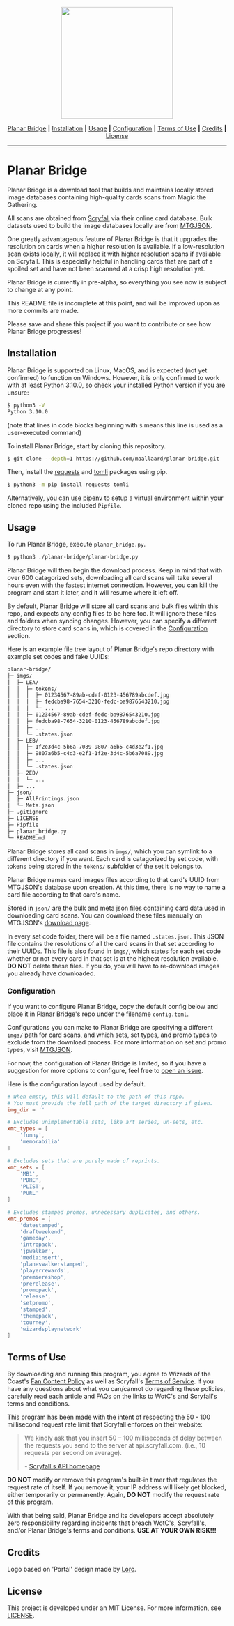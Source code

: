 <p align="center">
  <img
    width=256px
    src="https://user-images.githubusercontent.com/64651989/159095590-39a9c3ce-4a44-46b1-a597-515a3b282015.png"
  />
</p>

<p align="center">
  <a href="#planar-bridge">Planar Bridge</a>
  <b>|</b>
  <a href="#installation">Installation</a>
  <b>|</b>
  <a href="#usage">Usage</a>
  <b>|</b>
  <a href="#configuration">Configuration</a>
  <b>|</b>
  <a href="#terms-of-use">Terms of Use</a>
  <b>|</b>
  <a href="#credits">Credits</a>
  <b>|</b>
  <a href="#license">License</a>
</p>

---

# Planar Bridge

Planar Bridge is a download tool that builds and maintains locally stored
image databases containing high-quality cards scans from Magic the Gathering.

All scans are obtained from [Scryfall](https://scryfall.com/) via their online
card database. Bulk datasets used to build the image databases locally are
from [MTGJSON](https://mtgjson.com/).

One greatly advantageous feature of Planar Bridge is that it upgrades the
resolution on cards when a higher resolution is available. If a low-resolution
scan exists locally, it will replace it with higher resolution scans if
available on Scryfall. This is especially helpful in handling cards that are
part of a spoiled set and have not been scanned at a crisp high resolution yet.

Planar Bridge is currently in pre-alpha, so everything you see now is subject
to change at any point.

This README file is incomplete at this point, and will be improved upon as more
commits are made.

Please save and share this project if you want to contribute or see how Planar
Bridge progresses!

## Installation

Planar Bridge is supported on Linux, MacOS, and is expected (not yet confirmed)
to function on Windows. However, it is only confirmed to work with at least
Python 3.10.0, so check your installed Python version if you are unsure:

```sh
$ python3 -V
Python 3.10.0
```

(note that lines in code blocks beginning with `$` means this line is used as
a user-executed command)

To install Planar Bridge, start by cloning this repository.

```sh
$ git clone --depth=1 https://github.com/maallaard/planar-bridge.git
```

Then, install the [requests](https://pypi.org/project/requests/) and
[tomli](https://pypi.org/project/tomli/) packages using pip.

```sh
$ python3 -m pip install requests tomli
```

Alternatively, you can use [pipenv](https://github.com/pypa/pipenv/) to setup a
virtual environment within your cloned repo using the included `Pipfile`.

## Usage

To run Planar Bridge, execute `planar_bridge.py`.

```sh
$ python3 ./planar-bridge/planar-bridge.py
```

Planar Bridge will then begin the download process. Keep in mind that with over
600 catagorized sets, downloading all card scans will take several hours even
with the fastest internet connection. However, you can kill the program and
start it later, and it will resume where it left off.

By default, Planar Bridge will store all card scans and bulk files within this
repo, and expects any config files to be here too. It will ignore these files
and folders when syncing changes. However, you can specify a different
directory to store card scans in, which is covered in the
[Configuration](#configuration) section.

Here is an example file tree layout of Planar Bridge's repo directory with
example set codes and fake UUIDs:

```txt
planar-bridge/
├─ imgs/
│  ├─ LEA/
│  │  ├─ tokens/
│  │  │  ├─ 01234567-89ab-cdef-0123-456789abcdef.jpg
│  │  │  ├─ fedcba98-7654-3210-fedc-ba9876543210.jpg
│  │  │  └─ ...
│  │  ├─ 01234567-89ab-cdef-fedc-ba9876543210.jpg
│  │  ├─ fedcba98-7654-3210-0123-456789abcdef.jpg
│  │  ├─ ...
│  │  └─ .states.json
│  ├─ LEB/
│  │  ├─ 1f2e3d4c-5b6a-7089-9807-a6b5-c4d3e2f1.jpg
│  │  ├─ 9807a6b5-c4d3-e2f1-1f2e-3d4c-5b6a7089.jpg
│  │  ├─ ...
│  │  └─ .states.json
│  ├─ 2ED/
│  │  └─ ...
│  ├─ ...
├─ json/
│  ├─ AllPrintings.json
│  └─ Meta.json
├─ .gitignore
├─ LICENSE
├─ Pipfile
├─ planar_bridge.py
└─ README.md
```

Planar Bridge stores all card scans in `imgs/`, which you can symlink to a
different directory if you want. Each card is catagorized by set code, with
tokens being stored in the `tokens/` subfolder of the set it belongs to.

Planar Bridge names card images files according to that card's UUID from
MTGJSON's database upon creation. At this time, there is no way to name a card
file according to that card's name.

Stored in `json/` are the bulk and meta json files containing card data used in
downloading card scans. You can download these files manually on MTGJSON's
[download page](https://mtgjson.com/downloads/all-files/).

In every set code folder, there will be a file named `.states.json`. This JSON
file contains the resolutions of all the card scans in that set according to
their UUIDs. This file is also found in `imgs/`, which states for each set code
whether or not every card in that set is at the highest resolution available.
**DO NOT** delete these files. If you do, you will have to re-download images
you already have downloaded.

### Configuration

If you want to configure Planar Bridge, copy the default config below and place
it in Planar Bridge's repo under the filename `config.toml`.

Configurations you can make to Planar Bridge are specifying a different `imgs/`
path for card scans, and which sets, set types, and promo types to exclude from
the download process. For more information on set and promo types, visit
[MTGJSON](https://mtgjson.com/).

For now, the configuration of Planar Bridge is limited, so if you have a
suggestion for more options to configure, feel free to
[open an issue](https://github.com/maallaard/planar-bridge/issues/new/).

Here is the configuration layout used by default.

```toml
# When empty, this will default to the path of this repo.
# You must provide the full path of the target directory if given.
img_dir = ''

# Excludes unimplementable sets, like art series, un-sets, etc.
xmt_types = [
    'funny',
    'memorabilia'
]

# Excludes sets that are purely made of reprints.
xmt_sets = [
    'MB1',
    'PDRC',
    'PLIST',
    'PURL'
]

# Excludes stamped promos, unnecessary duplicates, and others.
xmt_promos = [
    'datestamped',
    'draftweekend',
    'gameday',
    'intropack',
    'jpwalker',
    'mediainsert',
    'planeswalkerstamped',
    'playerrewards',
    'premiereshop',
    'prerelease',
    'promopack',
    'release',
    'setpromo',
    'stamped',
    'themepack',
    'tourney',
    'wizardsplaynetwork'
]
```

## Terms of Use

By downloading and running this program, you agree to Wizards of the Coast's
[Fan Content Policy](https://company.wizards.com/en/legal/fancontentpolicy/) as
well as Scryfall's [Terms of Service](https://scryfall.com/docs/terms/).
If you have any questions about what you can/cannot do regarding these
policies, carefully read each article and FAQs on the links to WotC's and
Scryfall's terms and conditions.

This program has been made with the intent of respecting the 50 - 100
millisecond request rate limit that Scryfall enforces on their website:

> We kindly ask that you insert 50 – 100 milliseconds of delay between the
> requests you send to the server at api.scryfall.com. (i.e., 10 requests per
> second on average).
>
> \- [Scryfall's API homepage](https://scryfall.com/docs/api/)

**DO NOT** modify or remove this program's built-in timer that regulates the
request rate of itself. If you remove it, your IP address will likely get
blocked, either temporarily or permanently. Again, **DO NOT** modify the
request rate of this program.

With that being said, Planar Bridge and its developers accept absolutely zero
responsibility regarding incidents that breach WotC's, Scryfall's, and/or
Planar Bridge's terms and conditions. **USE AT YOUR OWN RISK!!!**

## Credits

Logo based on 'Portal' design made by [Lorc](https://lorcblog.blogspot.com/).

## License

This project is developed under an MIT License. For more information,
see [LICENSE](https://github.com/maallaard/planar-bridge/blob/main/LICENSE).
